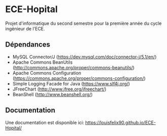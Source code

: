 # ECE-Hopital

Projet d'informatique du second semestre pour la première année du cycle ingénieur de l'ECE.

## Dépendances
 - MySQL Connector/J (https://dev.mysql.com/doc/connector-j/5.1/en/)
 - Apache Commons BeanUtils (http://commons.apache.org/proper/commons-beanutils/)
 - Apache Commons Configuration (https://commons.apache.org/proper/commons-configuration/)
 - Simple Logging Facade for Java (https://www.slf4j.org/)
 - JFreeChart (http://www.jfree.org/jfreechart/)
 - BeanShell (http://www.beanshell.org/)

## Documentation
Une documentation est disponible ici:
https://louisfelix90.github.io/ECE-Hopital/
